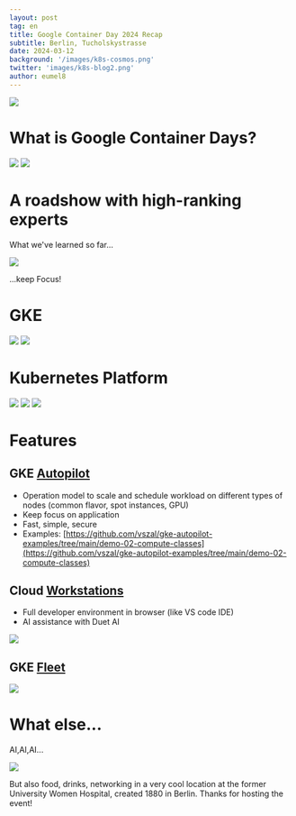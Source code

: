 ```yaml
---
layout: post
tag: en
title: Google Container Day 2024 Recap
subtitle: Berlin, Tucholskystrasse
date: 2024-03-12
background: '/images/k8s-cosmos.png'
twitter: 'images/k8s-blog2.png'
author: eumel8
---
```


<img src="/images/google-container-day-2024/gcd1.png"/>

# What is Google Container Days?

<img src="/images/google-container-day-2024/gcd2.png"/>
<img src="/images/google-container-day-2024/gcd3.png"/>

# A roadshow with high-ranking experts

What we've learned so far...

<img src="/images/google-container-day-2024/gcd4.png"/>

...keep Focus!

# GKE

<img src="/images/google-container-day-2024/gcd5.png"/>

<img src="/images/google-container-day-2024/gcd6.png"/>

# Kubernetes Platform

<img src="/images/google-container-day-2024/gcd7.png"/>

<img src="/images/google-container-day-2024/gcd8.png"/>

<img src="/images/google-container-day-2024/gcd9.png"/>

# Features

## GKE [Autopilot](https://cloud.google.com/kubernetes-engine/docs/concepts/autopilot-overview)

- Operation model to scale and schedule workload on different types of nodes (common flavor, spot instances, GPU)
- Keep focus on application
- Fast, simple, secure
- Examples: [https://github.com/vszal/gke-autopilot-examples/tree/main/demo-02-compute-classes](https://github.com/vszal/gke-autopilot-examples/tree/main/demo-02-compute-classes)

## Cloud [Workstations](https://cloud.google.com/workstations)


- Full developer environment in browser (like VS code IDE)
- AI assistance with Duet AI

<img src="/images/google-container-day-2024/gcd10.png"/>

## GKE [Fleet](https://cloud.google.com/kubernetes-engine/docs/fleets-overview)

<img src="/images/google-container-day-2024/gcd11.png"/>

# What else...

AI,AI,AI...

<img src="/images/google-container-day-2024/gcd12.png"/>

But also food, drinks, networking in a very cool location at the former University Women Hospital, created 1880 in Berlin. Thanks for hosting the event!

